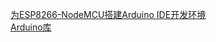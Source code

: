 [为ESP8266-NodeMCU搭建Arduino IDE开发环境](http://www.taichi-maker.com/homepage/esp8266-nodemcu-iot/iot-c/nodemcu-arduino-ide/)   
[Arduino库](http://www.taichi-maker.com/homepage/arduino-coding-index/)    